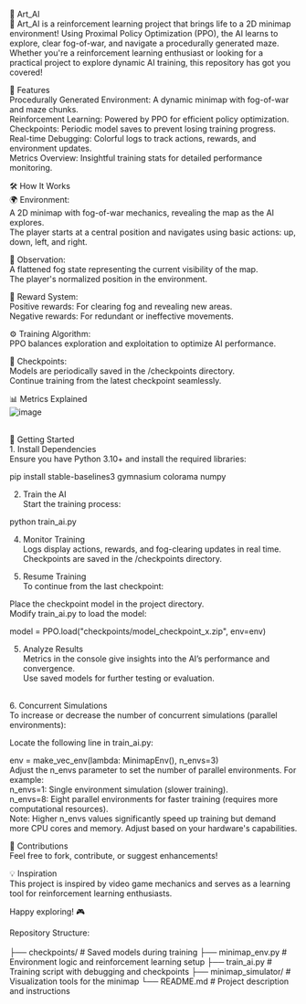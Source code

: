 🧭 Art_AI<br /> 🚀 Art_AI is a reinforcement learning project that brings life to a 2D minimap environment! Using Proximal Policy Optimization (PPO), the AI learns to explore, clear fog-of-war, and navigate a procedurally generated maze. Whether you're a reinforcement learning enthusiast or looking for a practical project to explore dynamic AI training, this repository has got you covered!<br />

🌟 Features<br />
Procedurally Generated Environment: A dynamic minimap with fog-of-war and maze chunks.<br />
Reinforcement Learning: Powered by PPO for efficient policy optimization.<br />
Checkpoints: Periodic model saves to prevent losing training progress.<br />
Real-time Debugging: Colorful logs to track actions, rewards, and environment updates.<br />
Metrics Overview: Insightful training stats for detailed performance monitoring.<br />

🛠️ How It Works<br />
🌍 Environment:<br />
A 2D minimap with fog-of-war mechanics, revealing the map as the AI explores.<br />
The player starts at a central position and navigates using basic actions: up, down, left, and right.<br />

🧠 Observation:<br />
A flattened fog state representing the current visibility of the map.<br />
The player's normalized position in the environment.<br />

🎯 Reward System:<br />
Positive rewards: For clearing fog and revealing new areas.<br />
Negative rewards: For redundant or ineffective movements.<br />

⚙️ Training Algorithm:<br />
PPO balances exploration and exploitation to optimize AI performance.<br />

💾 Checkpoints:<br />
Models are periodically saved in the /checkpoints directory.<br />
Continue training from the latest checkpoint seamlessly.<br />

📊 Metrics Explained<br />
![image](https://github.com/user-attachments/assets/997545f7-a987-46b4-a670-fec58a9e5208)

<br />
🚀 Getting Started<br />
1. Install Dependencies<br />
Ensure you have Python 3.10+ and install the required libraries:<br />

pip install stable-baselines3 gymnasium colorama numpy<br />

2. Train the AI<br />
Start the training process:<br />

python train_ai.py<br />

4. Monitor Training<br />
Logs display actions, rewards, and fog-clearing updates in real time.<br />
Checkpoints are saved in the /checkpoints directory.<br />

6. Resume Training<br />
To continue from the last checkpoint:<br />

Place the checkpoint model in the project directory.<br />
Modify train_ai.py to load the model:<br />

model = PPO.load("checkpoints/model_checkpoint_x.zip", env=env)<br />

5. Analyze Results<br />
Metrics in the console give insights into the AI’s performance and convergence.<br />
Use saved models for further testing or evaluation.<br />
<br />
6. Concurrent Simulations<br />
To increase or decrease the number of concurrent simulations (parallel environments):<br />

Locate the following line in train_ai.py:<br />

env = make_vec_env(lambda: MinimapEnv(), n_envs=3)<br />
Adjust the n_envs parameter to set the number of parallel environments. For example:<br />
n_envs=1: Single environment simulation (slower training).<br />
n_envs=8: Eight parallel environments for faster training (requires more computational resources).<br />
Note: Higher n_envs values significantly speed up training but demand more CPU cores and memory. Adjust based on your hardware's capabilities.<br />

🤝 Contributions<br />
Feel free to fork, contribute, or suggest enhancements!<br />

💡 Inspiration<br />
This project is inspired by video game mechanics and serves as a learning tool for reinforcement learning enthusiasts.<br />

Happy exploring! 🎮

Repository Structure:<br />
<br />
├── checkpoints/       # Saved models during training
├── minimap_env.py     # Environment logic and reinforcement learning setup
├── train_ai.py        # Training script with debugging and checkpoints
├── minimap_simulator/ # Visualization tools for the minimap
└── README.md          # Project description and instructions
